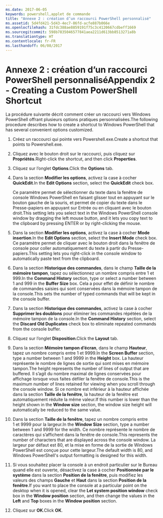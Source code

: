 ```yaml
---
ms.date: 2017-06-05
keywords: powershell,applet de commande
title: "Annexe 2 : création d’un raccourci PowerShell personnalisé"
ms.assetid: 5d4fd421-5d43-4ec7-86fd-acfe887b066e
ms.openlocfilehash: 31fdc388ae8859191f75c3c4120667cdbeff1669
ms.sourcegitcommit: 598b7835046577841aea2211d613bb8513271a8b
ms.translationtype: HT
ms.contentlocale: fr-FR
ms.lasthandoff: 06/08/2017
---
```

# <a name="appendix-2---creating-a-custom-powershell-shortcut"></a><span data-ttu-id="71889-103">Annexe 2 : création d’un raccourci PowerShell personnalisé</span><span class="sxs-lookup"><span data-stu-id="71889-103">Appendix 2 - Creating a Custom PowerShell Shortcut</span></span>
<span data-ttu-id="71889-104">La procédure suivante décrit comment créer un raccourci vers Windows PowerShell offrant plusieurs options pratiques personnalisées.</span><span class="sxs-lookup"><span data-stu-id="71889-104">The following procedure describes how to create a shortcut to Windows PowerShell that has several convenient options customized.</span></span>

1.  <span data-ttu-id="71889-105">Créez un raccourci qui pointe vers Powershell.exe.</span><span class="sxs-lookup"><span data-stu-id="71889-105">Create a shortcut that points to Powershell.exe.</span></span>

2.  <span data-ttu-id="71889-106">Cliquez avec le bouton droit sur le raccourci, puis cliquez sur **Propriétés**.</span><span class="sxs-lookup"><span data-stu-id="71889-106">Right-click the shortcut, and then click **Properties**.</span></span>

3.  <span data-ttu-id="71889-107">Cliquez sur l’onglet **Options**.</span><span class="sxs-lookup"><span data-stu-id="71889-107">Click the **Options** tab.</span></span>

4.  <span data-ttu-id="71889-108">Dans la section **Modifier les options**, activez la case à cocher **QuickEdit**.</span><span class="sxs-lookup"><span data-stu-id="71889-108">In the **Edit Options** section, select the **QuickEdit** check box.</span></span>

    <span data-ttu-id="71889-109">Ce paramètre permet de sélectionner du texte dans la fenêtre de console Windows PowerShell en faisant glisser tout en appuyant sur le bouton gauche de la souris, et permet de copier du texte dans le Presse-papiers en appuyant sur Entrée ou en cliquant avec le bouton droit.</span><span class="sxs-lookup"><span data-stu-id="71889-109">This setting lets you select text in the Windows PowerShell console window by dragging the left mouse button, and it lets you copy text to the clipboard by pressing ENTER or by right-clicking the mouse.</span></span>

5.  <span data-ttu-id="71889-110">Dans la section **Modifier les options**, activez la case à cocher **Mode insertion**.</span><span class="sxs-lookup"><span data-stu-id="71889-110">In the **Edit Options** section, select the **Insert Mode** check box.</span></span> <span data-ttu-id="71889-111">Ce paramètre permet de cliquer avec le bouton droit dans la fenêtre de console pour coller automatiquement du texte à partir du Presse-papiers.</span><span class="sxs-lookup"><span data-stu-id="71889-111">This setting lets you right-click in the console window to automatically paste text from the clipboard.</span></span>

6.  <span data-ttu-id="71889-112">Dans la section **Historique des commandes**, dans le champ **Taille de la mémoire tampon**, tapez ou sélectionnez un nombre compris entre 1 et 999.</span><span class="sxs-lookup"><span data-stu-id="71889-112">In the **Command History** section, type or select a number between 1 and 999 in the **Buffer Size** box.</span></span> <span data-ttu-id="71889-113">Cela a pour effet de définir le nombre de commandes saisies qui sont conservées dans la mémoire tampon de la console.</span><span class="sxs-lookup"><span data-stu-id="71889-113">This sets the number of typed commands that will be kept in the console buffer.</span></span>

7.  <span data-ttu-id="71889-114">Dans la section **Historique des commandes**, activez la case à cocher **Supprimer les doublons** pour éliminer les commandes répétées de la mémoire tampon de la console.</span><span class="sxs-lookup"><span data-stu-id="71889-114">In the **Command History** section, select the **Discard Old Duplicates** check box to eliminate repeated commands from the console buffer.</span></span>

8.  <span data-ttu-id="71889-115">Cliquez sur l’onglet **Disposition**.</span><span class="sxs-lookup"><span data-stu-id="71889-115">Click the **Layout** tab.</span></span>

9. <span data-ttu-id="71889-116">Dans la section **Mémoire tampon d’écran**, dans le champ **Hauteur**, tapez un nombre compris entre 1 et 9999.</span><span class="sxs-lookup"><span data-stu-id="71889-116">In the **Screen Buffer** section, type a number between 1 and 9999 in the **Height** box.</span></span> <span data-ttu-id="71889-117">La hauteur représente le nombre de lignes de sortie qui sont mises en mémoire tampon.</span><span class="sxs-lookup"><span data-stu-id="71889-117">The height represents the number of lines of output that are buffered.</span></span> <span data-ttu-id="71889-118">Il s’agit du nombre maximal de lignes conservées pour affichage lorsque vous faites défiler la fenêtre de console.</span><span class="sxs-lookup"><span data-stu-id="71889-118">This is the maximum number of lines retained for viewing when you scroll through the console window.</span></span> <span data-ttu-id="71889-119">Si ce nombre est inférieur à la hauteur affichée dans la section **Taille de la fenêtre**, la hauteur de la fenêtre est automatiquement réduite la même valeur.</span><span class="sxs-lookup"><span data-stu-id="71889-119">If this number is lower than the height shown in the **Window size** section, the window size height will automatically be reduced to the same value.</span></span>

10. <span data-ttu-id="71889-120">Dans la section **Taille de la fenêtre**, tapez un nombre compris entre 1 et 9999 pour la largeur.</span><span class="sxs-lookup"><span data-stu-id="71889-120">In the **Window Size** section, type a number between 1 and 9999 for the width.</span></span> <span data-ttu-id="71889-121">Ce nombre représente le nombre de caractères qui s’affichent dans la fenêtre de console.</span><span class="sxs-lookup"><span data-stu-id="71889-121">This represents the number of characters that are displayed across the console window.</span></span> <span data-ttu-id="71889-122">La largeur par défaut est 80, et la mise en forme de la sortie de Windows PowerShell est conçue pour cette largeur.</span><span class="sxs-lookup"><span data-stu-id="71889-122">The default width is 80, and Windows PowerShell's output formatting is designed for this width.</span></span>

11. <span data-ttu-id="71889-123">Si vous souhaitez placer la console à un endroit particulier sur le Bureau quand elle est ouverte, désactivez la case à cocher **Positionnée par le système** dans la section **Position de la fenêtre**, puis modifiez les valeurs des champs **Gauche** et **Haut** dans la section **Position de la fenêtre**.</span><span class="sxs-lookup"><span data-stu-id="71889-123">If you want to place the console at a particular point on the desktop when it is opened, clear the **Let system position window** check box in the **Window position** section, and then change the values in the **Left** and **Top** boxes in the **Window position** section.</span></span>

12. <span data-ttu-id="71889-124">Cliquez sur **OK**.</span><span class="sxs-lookup"><span data-stu-id="71889-124">Click **OK**.</span></span>

